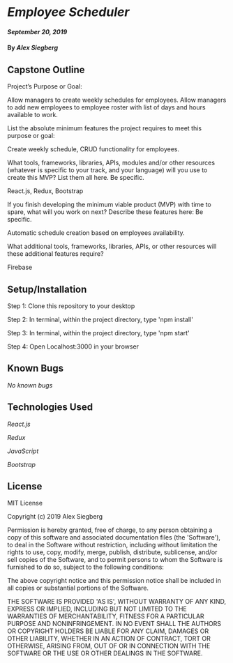 # _Employee Scheduler_

#### _September 20, 2019_

#### By _**Alex Siegberg**_

## Capstone Outline

Project’s Purpose or Goal:

Allow managers to create weekly schedules for employees. Allow managers to add new employees to employee roster with list of days and hours available to work.

List the absolute minimum features the project requires to meet this purpose or goal:

Create weekly schedule, CRUD functionality for employees.

What tools, frameworks, libraries, APIs, modules and/or other resources (whatever is specific to your track, and your language) will you use to create this MVP? List them all here. Be specific.

React.js, Redux, Bootstrap

If you finish developing the minimum viable product (MVP) with time to spare, what will you work on next? Describe these features here: Be specific.

Automatic schedule creation based on employees availability.

What additional tools, frameworks, libraries, APIs, or other resources will these additional features require?

Firebase

## Setup/Installation

Step 1: Clone this repository to your desktop

Step 2: In terminal, within the project directory, type 'npm install'

Step 3: In terminal, within the project directory, type 'npm start'

Step 4: Open Localhost:3000 in your browser

## Known Bugs

_No known bugs_

## Technologies Used

_React.js_

_Redux_

_JavaScript_

_Bootstrap_

## License

MIT License

Copyright (c) 2019 Alex Siegberg

Permission is hereby granted, free of charge, to any person obtaining a copy
of this software and associated documentation files (the 'Software'), to deal
in the Software without restriction, including without limitation the rights
to use, copy, modify, merge, publish, distribute, sublicense, and/or sell
copies of the Software, and to permit persons to whom the Software is
furnished to do so, subject to the following conditions:

The above copyright notice and this permission notice shall be included in all
copies or substantial portions of the Software.

THE SOFTWARE IS PROVIDED 'AS IS', WITHOUT WARRANTY OF ANY KIND, EXPRESS OR
IMPLIED, INCLUDING BUT NOT LIMITED TO THE WARRANTIES OF MERCHANTABILITY,
FITNESS FOR A PARTICULAR PURPOSE AND NONINFRINGEMENT. IN NO EVENT SHALL THE
AUTHORS OR COPYRIGHT HOLDERS BE LIABLE FOR ANY CLAIM, DAMAGES OR OTHER
LIABILITY, WHETHER IN AN ACTION OF CONTRACT, TORT OR OTHERWISE, ARISING FROM,
OUT OF OR IN CONNECTION WITH THE SOFTWARE OR THE USE OR OTHER DEALINGS IN THE
SOFTWARE.
